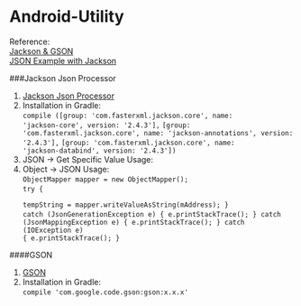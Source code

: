 Android-Utility
===============
Reference:  
[Jackson & GSON](http://java.dzone.com/articles/be-lazy-productive-android)  
[JSON Example with Jackson](http://www.mkyong.com/java/jackson-streaming-api-to-read-and-write-json/)

###Jackson Json Processor
1. [Jackson Json Processor](http://jackson.codehaus.org/)
2. Installation in Gradle:  
<code>compile ([group: 'com.fasterxml.jackson.core', name: 'jackson-core', version: '2.4.3'],</code>
<code>[group: 'com.fasterxml.jackson.core', name: 'jackson-annotations', version: '2.4.3'],</code>
<code>[group: 'com.fasterxml.jackson.core', name: 'jackson-databind', version: '2.4.3'])</code>
3. JSON -> Get Specific Value Usage:
4. Object -> JSON Usage:  
<code>ObjectMapper mapper = new ObjectMapper();</code>  
<code>try {  
tempString = mapper.writeValueAsString(mAddress);
        }</code>  
<code>catch (JsonGenerationException e) {
            e.printStackTrace();
        } catch (JsonMappingException e) {
            e.printStackTrace();
        } catch (IOException e) {
            e.printStackTrace();
        }</code>

####GSON
1. [GSON](https://code.google.com/p/google-gson/)
2. Installation in Gradle:  
<code>compile 'com.google.code.gson:gson:x.x.x'</code>
